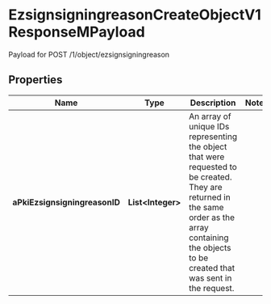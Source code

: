 

# EzsignsigningreasonCreateObjectV1ResponseMPayload

Payload for POST /1/object/ezsignsigningreason

## Properties

| Name | Type | Description | Notes |
|------------ | ------------- | ------------- | -------------|
|**aPkiEzsignsigningreasonID** | **List&lt;Integer&gt;** | An array of unique IDs representing the object that were requested to be created.  They are returned in the same order as the array containing the objects to be created that was sent in the request. |  |



